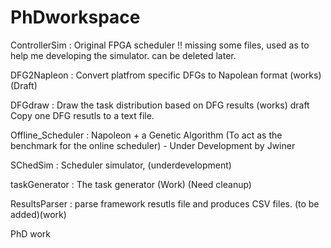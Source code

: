 PhDworkspace
============
ControllerSim     : Original FPGA scheduler !! missing some files, used as to help me developing the simulator. 
                     can be deleted later. 
                 
DFG2Napleon       : Convert platfrom specific DFGs to Napolean format (works) (Draft) 

DFGdraw           : Draw the task distribution based on DFG results (works) draft 
                     Copy one DFG resutls to a text file. 

Offline_Scheduler : Napoleon + a Genetic Algorithm (To act as the benchmark for the online scheduler)
                        - Under Development by Jwiner

SChedSim          : Scheduler simulator, (underdevelopment) 

taskGenerator     : The task generator (Work) (Need cleanup) 

ResultsParser     : parse framework resutls file and produces CSV files. (to be added)(work) 



PhD work 
